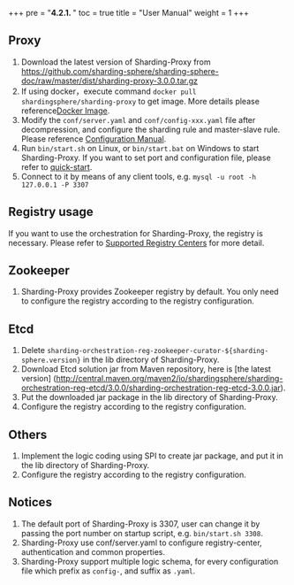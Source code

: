 +++
pre = "<b>4.2.1. </b>"
toc = true
title = "User Manual"
weight = 1
+++

## Proxy

1. Download the latest version of Sharding-Proxy from https://github.com/sharding-sphere/sharding-sphere-doc/raw/master/dist/sharding-proxy-3.0.0.tar.gz
1. If using docker，execute command `docker pull shardingsphere/sharding-proxy` to get image. More details please reference[Docker Image](/en/manual/sharding-proxy/docker/).
1. Modify the `conf/server.yaml` and `conf/config-xxx.yaml` file after decompression, and configure the sharding rule and master-slave rule. Please reference [Configuration Manual](/en/manual/sharding-proxy/configuration/).
1. Run `bin/start.sh` on Linux, or `bin/start.bat` on Windows to start Sharding-Proxy. If you want to set port and configuration file, please refer to [quick-start](/en/quick-start/sharding-proxy-quick-start/).
1. Connect to it by means of any client tools, e.g. `mysql -u root -h 127.0.0.1 -P 3307`


## Registry usage

If you want to use the orchestration for Sharding-Proxy, the registry is necessary. Please refer to [Supported Registry Centers](/cn/features/orchestration/supported-registry-repo/) for more detail.

## Zookeeper

1. Sharding-Proxy provides Zookeeper registry by default. You only need to configure the registry according to the registry configuration.

## Etcd

1. Delete `sharding-orchestration-reg-zookeeper-curator-${sharding-sphere.version}` in the lib directory of Sharding-Proxy.
1. Download Etcd solution jar from Maven repository, here is [the latest version] (http://central.maven.org/maven2/io/shardingsphere/sharding-orchestration-reg-etcd/3.0.0/sharding-orchestration-reg-etcd-3.0.0.jar).
1. Put the downloaded jar package in the lib directory of Sharding-Proxy.
1. Configure the registry according to the registry configuration.

## Others

1. Implement the logic coding using SPI to create jar package, and put it in the lib directory of Sharding-Proxy.
1. Configure the registry according to the registry configuration.

## Notices

1. The default port of Sharding-Proxy is 3307, user can change it by passing the port number on startup script, e.g. `bin/start.sh 3308`.
1. Sharding-Proxy use conf/server.yaml to configure registry-center, authentication and common properties.
1. Sharding-Proxy support multiple logic schema, for every configuration file which prefix as `config-`, and suffix as `.yaml`.
